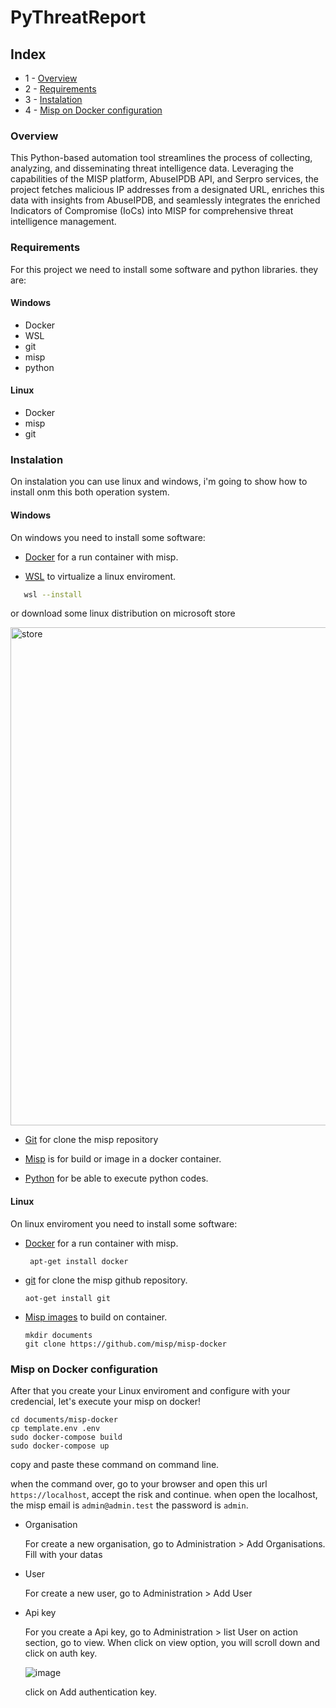 # PyThreatReport

## Index

+ 1 - [Overview](#overview)
+ 2 - [Requirements](#requirements)
+ 3 - [Instalation](#instalation)
+ 4 - [Misp on Docker configuration](#misp-on-docker-configuration) 


### Overview

  This Python-based automation tool streamlines the process of collecting, analyzing, and disseminating threat intelligence data. Leveraging the capabilities of the MISP platform, AbuseIPDB API, and Serpro services, the project fetches malicious IP            addresses from a designated URL, enriches this data with insights from AbuseIPDB, and seamlessly integrates the enriched Indicators of Compromise (IoCs) into MISP for comprehensive threat intelligence management.


### Requirements

  For this project we need to install some software and python libraries. they are:
  
  #### Windows
  + Docker
  + WSL
  + git
  + misp
  + python
 

  #### Linux

  + Docker
  + misp
  + git
 



### Instalation
  On instalation you can use linux and windows, i'm going to show how to install onm this both operation system.


  #### Windows
   On windows you need to install some software:
   + [Docker](https://www.docker.com/products/docker-desktop/) for a run container with misp.
   
  + [WSL](https://learn.microsoft.com/en-us/windows/wsl/install) to virtualize a linux enviroment.
  ```bash
     wsl --install
  ```
   or download some linux distribution on microsoft store

   <img width="797" alt="store" src="https://github.com/kaykRodr1gu3s/PyThreatReport/assets/110197812/821673de-6260-4cad-acfe-fedb10007d73">

   + [Git](https://git-scm.com/) for clone the misp repository
   + [Misp](https://github.com/misp/misp-docker) is for build or image in a docker container.
   
   + [Python](https://python.org) for be able to execute python codes.

 
  #### Linux
   On linux enviroment you need to install some software:

   + [Docker](https://docs.docker.com/) for a run container with misp.
     ```nano
      apt-get install docker
     ```
  + [git](https://git-scm.com/) for clone the misp github repository.
    ```
    aot-get install git
    ```
  + [Misp images](https://github.com/misp/misp-docker) to build on container.
    ```git
    mkdir documents
    git clone https://github.com/misp/misp-docker
    ```




### Misp on Docker configuration
  After that you create your Linux enviroment and configure with your credencial, let's execute your misp on docker!
  ```
  cd documents/misp-docker
  cp template.env .env
  sudo docker-compose build
  sudo docker-compose up

  ```
  copy and paste these command on command line.

  when the command over, go to your browser and open this url ```https://localhost```, accept the risk and continue.
  when open the localhost, the misp email is `admin@admin.test` the password is `admin`.

  + Organisation
    
    For create a new organisation, go to Administration > Add Organisations. Fill with your datas

    
  + User
    
    For create a new user, go to Administration > Add User

  + Api key

    For you create a Api key, go to Administration > list User on action section, go to view. When click on view option, you will scroll down and click on auth key.  

    ![image](https://github.com/kaykRodr1gu3s/PyThreatReport/assets/110197812/9c7e85bb-3e9c-4b0a-b011-1c6bf19c76de)
  
    click on Add authentication key.


  



####
